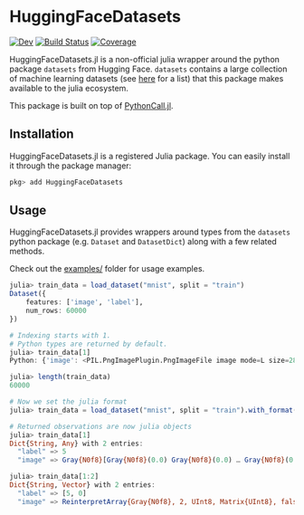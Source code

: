 # HuggingFaceDatasets

[![Dev](https://img.shields.io/badge/docs-dev-blue.svg)](https://JuliaGenAI.github.io/HuggingFaceDatasets.jl/dev)
[![Build Status](https://github.com/JuliaGenAI/HuggingFaceDatasets.jl/actions/workflows/CI.yml/badge.svg?branch=main)](https://github.com/JuliaGenAI/HuggingFaceDatasets.jl/actions/workflows/CI.yml?query=branch%3Amain)
[![Coverage](https://codecov.io/gh/JuliaGenAI/HuggingFaceDatasets.jl/branch/main/graph/badge.svg)](https://codecov.io/gh/JuliaGenAI/HuggingFaceDatasets.jl) 

HuggingFaceDatasets.jl is a non-official julia wrapper around the python package  `datasets` from Hugging Face. `datasets` contains a large collection of machine learning datasets (see [here](https://huggingface.co/datasets) for a list) that this package makes available to the julia ecosystem.

This package is built on top of [PythonCall.jl](https://github.com/cjdoris/PythonCall.jl).

## Installation

HuggingFaceDatasets.jl is a registered Julia package. You can easily install it through the package manager:

```julia
pkg> add HuggingFaceDatasets
```

## Usage

HuggingFaceDatasets.jl provides wrappers around types from the `datasets` python package (e.g. `Dataset` and `DatasetDict`) along with a few related methods.

Check out the [examples/](https://github.com/JuliaGenAI/HuggingFaceDatasets.jl/tree/main/examples) folder for usage examples.

```julia
julia> train_data = load_dataset("mnist", split = "train")
Dataset({
    features: ['image', 'label'],
    num_rows: 60000
})

# Indexing starts with 1. 
# Python types are returned by default.
julia> train_data[1]
Python: {'image': <PIL.PngImagePlugin.PngImageFile image mode=L size=28x28 at 0x7F04DE661CD0>, 'label': 5}

julia> length(train_data)
60000

# Now we set the julia format
julia> train_data = load_dataset("mnist", split = "train").with_format("julia");

# Returned observations are now julia objects
julia> train_data[1]
Dict{String, Any} with 2 entries:
  "label" => 5
  "image" => Gray{N0f8}[Gray{N0f8}(0.0) Gray{N0f8}(0.0) … Gray{N0f8}(0.0) Gray{N0f8}(0.0); Gray{N0f8}(0.0) Gray{N0f8}(0.0) … Gray{N0f8}(0.0) Gray{N0f8}(0.0); … ; Gray{N0f8}(0.0) Gray{N0f8}(0.0) ……

julia> train_data[1:2]
Dict{String, Vector} with 2 entries:
  "label" => [5, 0]
  "image" => ReinterpretArray{Gray{N0f8}, 2, UInt8, Matrix{UInt8}, false}[[Gray{N0f8}(0.0) Gray{N0f8}(0.0) … Gray{N0f8}(0.0) Gray{N0f8}(0.0); Gray{N0f8}(0.0) Gray{N0f8}(0.0) … Gray{N0f8}(0.0) Gra…
```
